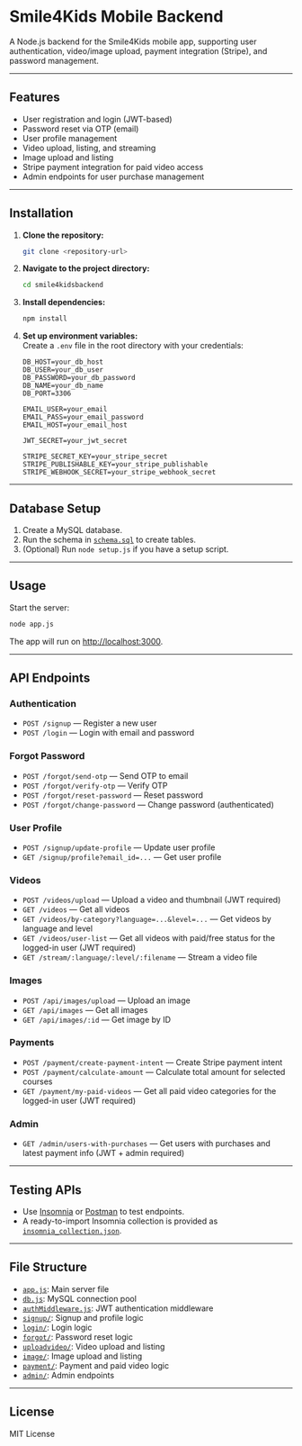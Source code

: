 # Smile4Kids Mobile Backend

A Node.js backend for the Smile4Kids mobile app, supporting user authentication, video/image upload, payment integration (Stripe), and password management.

---

## Features

- User registration and login (JWT-based)
- Password reset via OTP (email)
- User profile management
- Video upload, listing, and streaming
- Image upload and listing
- Stripe payment integration for paid video access
- Admin endpoints for user purchase management

---

## Installation

1. **Clone the repository:**
   ```sh
   git clone <repository-url>
   ```
2. **Navigate to the project directory:**
   ```sh
   cd smile4kidsbackend
   ```
3. **Install dependencies:**
   ```sh
   npm install
   ```
4. **Set up environment variables:**  
   Create a `.env` file in the root directory with your credentials:
   ```
   DB_HOST=your_db_host
   DB_USER=your_db_user
   DB_PASSWORD=your_db_password
   DB_NAME=your_db_name
   DB_PORT=3306

   EMAIL_USER=your_email
   EMAIL_PASS=your_email_password
   EMAIL_HOST=your_email_host

   JWT_SECRET=your_jwt_secret

   STRIPE_SECRET_KEY=your_stripe_secret
   STRIPE_PUBLISHABLE_KEY=your_stripe_publishable
   STRIPE_WEBHOOK_SECRET=your_stripe_webhook_secret
   ```

---

## Database Setup

1. Create a MySQL database.
2. Run the schema in [`schema.sql`](schema.sql) to create tables.
3. (Optional) Run `node setup.js` if you have a setup script.

---

## Usage

Start the server:
```sh
node app.js
```
The app will run on [http://localhost:3000](http://localhost:3000).

---

## API Endpoints

### Authentication
- `POST /signup` — Register a new user
- `POST /login` — Login with email and password

### Forgot Password
- `POST /forgot/send-otp` — Send OTP to email
- `POST /forgot/verify-otp` — Verify OTP
- `POST /forgot/reset-password` — Reset password
- `POST /forgot/change-password` — Change password (authenticated)

### User Profile
- `POST /signup/update-profile` — Update user profile
- `GET /signup/profile?email_id=...` — Get user profile

### Videos
- `POST /videos/upload` — Upload a video and thumbnail (JWT required)
- `GET /videos` — Get all videos
- `GET /videos/by-category?language=...&level=...` — Get videos by language and level
- `GET /videos/user-list` — Get all videos with paid/free status for the logged-in user (JWT required)
- `GET /stream/:language/:level/:filename` — Stream a video file

### Images
- `POST /api/images/upload` — Upload an image
- `GET /api/images` — Get all images
- `GET /api/images/:id` — Get image by ID

### Payments
- `POST /payment/create-payment-intent` — Create Stripe payment intent
- `POST /payment/calculate-amount` — Calculate total amount for selected courses
- `GET /payment/my-paid-videos` — Get all paid video categories for the logged-in user (JWT required)

### Admin
- `GET /admin/users-with-purchases` — Get users with purchases and latest payment info (JWT + admin required)

---

## Testing APIs

- Use [Insomnia](https://insomnia.rest/) or [Postman](https://www.postman.com/) to test endpoints.
- A ready-to-import Insomnia collection is provided as [`insomnia_collection.json`](insomnia_collection.json).

---

## File Structure

- [`app.js`](app.js): Main server file
- [`db.js`](db.js): MySQL connection pool
- [`authMiddleware.js`](authMiddleware.js): JWT authentication middleware
- [`signup/`](signup/): Signup and profile logic
- [`login/`](login/): Login logic
- [`forgot/`](forgot/): Password reset logic
- [`uploadvideo/`](uploadvideo/): Video upload and listing
- [`image/`](image/): Image upload and listing
- [`payment/`](payment/): Payment and paid video logic
- [`admin/`](admin/): Admin endpoints

---

## License

MIT License